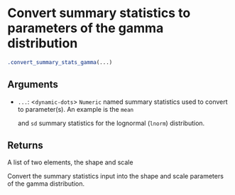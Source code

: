 # Convert summary statistics to parameters of the gamma distribution

```r
.convert_summary_stats_gamma(...)
```

## Arguments

- `...`: <`dynamic-dots`> `Numeric` named summary statistics used to convert to parameter(s). An example is the `mean`
    
    and `sd` summary statistics for the lognormal (`lnorm`) distribution.

## Returns

A list of two elements, the shape and scale

Convert the summary statistics input into the shape and scale parameters of the gamma distribution.
